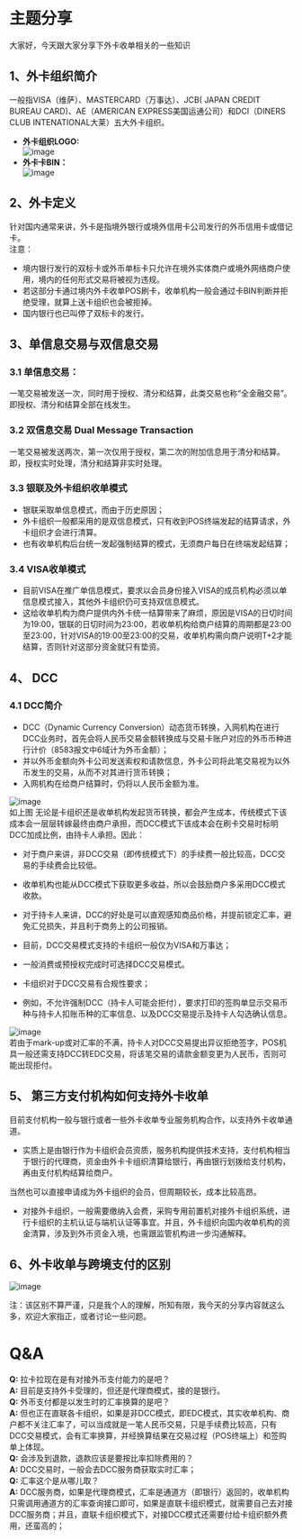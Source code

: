 # 主题分享
大家好，今天跟大家分享下外卡收单相关的一些知识

## 1、外卡组织简介
一般指VISA（维萨）、MASTERCARD（万事达）、JCB( JAPAN CREDIT BUREAU CARD)、AE（AMERICAN EXPRESS美国运通公司）和DCI（DINERS CLUB INTENATIONAL大莱）五大外卡组织。  
- **外卡组织LOGO:**  
![image](http://static.cocolian.cn/img/20181210_181207.png)    
- **外卡卡BIN：**  
![image](http://static.cocolian.cn/img/20181210_181236.png)
## 2、外卡定义
针对国内通常来讲，外卡是指境外银行或境外信用卡公司发行的外币信用卡或借记卡。  
注意：
  - 境内银行发行的双标卡或外币单标卡只允许在境外实体商户或境外网络商户使用，境内的任何形式交易将被视为违规。
  - 若这部分卡通过境内外卡收单POS刷卡，收单机构一般会通过卡BIN判断并拒绝受理，就算上送卡组织也会被拒掉。
  - 国内银行也已叫停了双标卡的发行。

## 3、单信息交易与双信息交易
### 3.1 单信息交易：
一笔交易被发送一次，同时用于授权、清分和结算，此类交易也称“全金融交易”。即授权、清分和结算全部在线发生。


### 3.2 双信息交易 Dual Message Transaction
一笔交易被发送两次，第一次仅用于授权，第二次的附加信息用于清分和结算。即，授权实时处理，清分和结算非实时处理。
### 3.3 银联及外卡组织收单模式
- 银联采取单信息模式，而由于历史原因；
- 外卡组织一般都采用的是双信息模式，只有收到POS终端发起的结算请求，外卡组织才会进行清算。
- 也有收单机构后台统一发起强制结算的模式，无须商户每日在终端发起结算；

### 3.4 VISA收单模式
- 目前VISA在推广单信息模式，要求以会员身份接入VISA的成员机构必须以单信息模式接入，其他外卡组织仍可支持双信息模式。
- 这给收单机构为商户提供内外卡统一结算带来了麻烦，原因是VISA的日切时间为19:00，银联的日切时间为23:00，若收单机构给商户结算的周期都是23:00至23:00，针对VISA的19:00至23:00的交易，收单机构需向商户说明T+2才能结算，否则针对这部分资金就只有垫资。

## 4、 DCC
### 4.1 DCC简介
- DCC（Dynamic Currency Conversion）动态货币转换，入网机构在进行DCC业务时，首先会将人民币交易金额转换成与交易卡账户对应的外币币种进行计价（8583报文中6域计为外币金额）；
- 并以外币金额向外卡公司发送索权和请款信息，外卡公司将此笔交易视为以外币发生的交易，从而不对其进行货币转换；
- 入网机构在给商户结算时，仍将以人民币金额为准。  

![image](http://static.cocolian.cn/img/20181210_181649.png)  
如上图
无论是卡组织还是收单机构发起货币转换，都会产生成本，传统模式下该成本会一层层转嫁最终由商户承担，而DCC模式下该成本会在刷卡交易时标明DCC加成比例，由持卡人承担。因此：
- 对于商户来讲，非DCC交易（即传统模式下）的手续费一般比较高，DCC交易的手续费会比较低。
- 收单机构也能从DCC模式下获取更多收益，所以会鼓励商户多采用DCC模式收款。
- 对于持卡人来讲，DCC的好处是可以直观感知商品价格，并提前锁定汇率，避免汇兑损失，并且利于商务上的公司报销。

- 目前，DCC交易模式支持的卡组织一般仅为VISA和万事达；
- 一般消费或预授权完成时可选择DCC交易模式。
- 卡组织对于DCC交易有合规性要求；
- 例如，不允许强制DCC（持卡人可能会拒付），要求打印的签购单显示交易币种与持卡人扣账币种的汇率信息、以及DCC交易提示及持卡人勾选确认信息。  

![image](http://static.cocolian.cn/img/20181210_181854.png)   
若由于mark-up或对汇率的不满，持卡人对DCC交易提出异议拒绝签字，POS机具一般还需支持DCC转EDC交易，将该笔交易的请款金额变更为人民币，否则可能出现拒付。  


## 5、 第三方支付机构如何支持外卡收单
目前支付机构一般与银行或者一些外卡收单专业服务机构合作，以支持外卡收单通道。
  - 实质上是由银行作为卡组织会员资质，服务机构提供技术支持，支付机构相当于银行的代理商，资金由外卡卡组织清算给银行，再由银行划拨给支付机构，再由支付机构结算给商户。

当然也可以直接申请成为外卡组织的会员，但周期较长，成本比较高昂。
  - 对接外卡组织，一般需要缴纳入会费，采购专用前置机对接外卡组织系统，进行卡组织的主机认证与端机认证等事宜。并且，外卡组织向国内收单机构的资金清算，涉及到外币资金入境，也需跟监管机构进一步沟通解释。


## 6、外卡收单与跨境支付的区别

![image](http://static.cocolian.cn/img/20181210_182124.png)

注：该区别不算严谨，只是我个人的理解，所知有限，我今天的分享内容就这么多，欢迎大家指正，或者讨论一些问题。



# Q&A
**Q:** 拉卡拉现在是有对接外币支付能力的是吧？  
**A:** 目前是支持外卡受理的，但还是代理商模式，接的是银行。  
**Q:** 外币支付都是以发生时的汇率换算的是吧？  
**A:** 但也正在直联各卡组织，如果是非DCC模式，即EDC模式，其实收单机构、商户都不关注汇率了，可以当成就是一笔人民币交易，只是手续费比较高，只有DCC交易模式，会有汇率换算，并经换算结果在交易过程（POS终端上）和签购单上体现。  
**Q:** 会涉及到退款，退款应该是要按比率扣除费用的？  
**A:** DCC交易时，一般会去DCC服务商获取实时汇率；  
**Q:** 汇率这个是从哪儿取？  
**A:** DCC服务商，如果是代理商模式，汇率是通道方（即银行）返回的，收单机构只需调用通道方的汇率查询接口即可，如果是直联卡组织模式，就需要自己去对接DCC服务商；并且，直联卡组织模式下，对接DCC模式还需要付给卡组织额外费用，还蛮高的；    